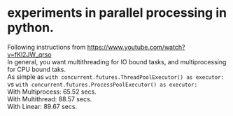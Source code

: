 # experiments in parallel processing in python.
Following instructions from https://www.youtube.com/watch?v=fKl2JW_qrso  
In general, you want multithreading for IO bound tasks, and multiprocessing for CPU bound taks.  
As simple as `with concurrent.futures.ThreadPoolExecutor() as executor:` vs 
`with concurrent.futures.ProcessPoolExecutor() as executor:`  
With Multiprocess: 65.52 secs.  
With Multithread: 88.57 secs.  
With Linear: 89.67 secs.

